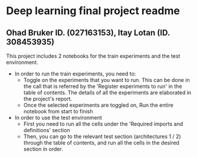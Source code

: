 # Deep learning final project readme
## Ohad Bruker ID. (027163153), Itay Lotan (ID. 308453935)

This project includes 2 notebooks for the train experiments and the test environment.
- In order to run the train experiments, you need to:[]()
  - Toggle on the experiments that you want to run. This can be done in the call that is referred by the 
    'Register experiments to run' in the table of contents. The details of all the experiments are elaborated in the 
    project's report.
  - Once the selected experiments are toggled on, Run the entire notebook from start to finish
- In order to use the test environment
  - First you need to run all the cells under the 'Required imports and definitions' section
  - Then, you can go to the relevant test section (architectures 1 / 2) through the table of contents, and run all 
    the cells in the desired section in order.
